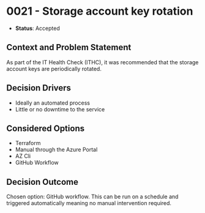 # 0021 - Storage account key rotation

* **Status**: Accepted

## Context and Problem Statement

As part of the IT Health Check (ITHC), it was recommended that the storage account keys are periodically rotated.
## Decision Drivers

* Ideally an automated process
* Little or no downtime to the service

## Considered Options

* Terraform
* Manual through the Azure Portal
* AZ Cli
* GitHub Workflow

## Decision Outcome

Chosen option: GitHub workflow. This can be run on a schedule and triggered automatically meaning no manual intervention required.